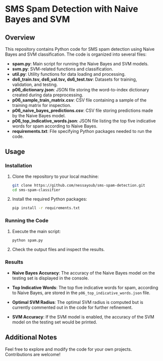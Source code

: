 # SMS Spam Detection with Naive Bayes and SVM

## Overview

This repository contains Python code for SMS spam detection using Naive Bayes and SVM classification. The code is organized into several files:

- **spam.py**: Main script for running the Naive Bayes and SVM models.
- **svm.py**: SVM-related functions and classification.
- **util.py**: Utility functions for data loading and processing.
- **ds6_train.tsv, ds6_val.tsv, ds6_test.tsv**: Datasets for training, validation, and testing.
- **p06_dictionary.json**: JSON file storing the word-to-index dictionary created during data preprocessing.
- **p06_sample_train_matrix.csv**: CSV file containing a sample of the training matrix for inspection.
- **p06_naive_bayes_predictions.csv**: CSV file storing predictions made by the Naive Bayes model.
- **p06_top_indicative_words.json**: JSON file listing the top five indicative words for spam according to Naive Bayes.
- **requirements.txt**: File specifying Python packages needed to run the code.

## Usage

### Installation

1. Clone the repository to your local machine:

    ```bash
    git clone https://github.com/nessayoub/sms-spam-detection.git
    cd sms-spam-classifier
    ```

2. Install the required Python packages:

    ```bash
    pip install -r requirements.txt
    ```

### Running the Code

1. Execute the main script:

    ```bash
    python spam.py
    ```

2. Check the output files and inspect the results.

### Results

- **Naive Bayes Accuracy**: The accuracy of the Naive Bayes model on the testing set is displayed in the console.

- **Top Indicative Words**: The top five indicative words for spam, according to Naive Bayes, are stored in the `p06_top_indicative_words.json` file.

- **Optimal SVM Radius**: The optimal SVM radius is computed but is currently commented out in the code for further refinement.

- **SVM Accuracy**: If the SVM model is enabled, the accuracy of the SVM model on the testing set would be printed.

## Additional Notes

Feel free to explore and modify the code for your own projects. Contributions are welcome!
